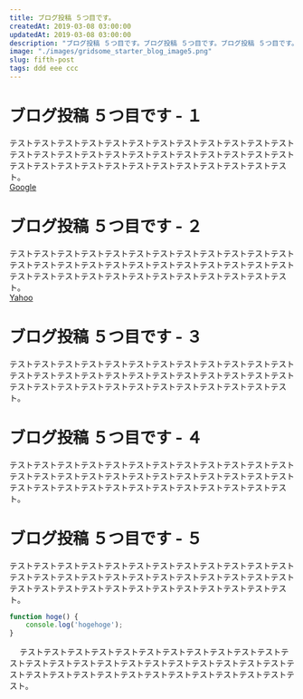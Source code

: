 ```yaml
---
title: ブログ投稿 ５つ目です。
createdAt: 2019-03-08 03:00:00
updatedAt: 2019-03-08 03:00:00
description: "ブログ投稿 ５つ目です。ブログ投稿 ５つ目です。ブログ投稿 ５つ目です。ブログ投稿 ５つ目です。ブログ投稿 ５つ目です。ブログ投稿 ５つ目です。"
image: "./images/gridsome_starter_blog_image5.png"
slug: fifth-post
tags: ddd eee ccc
---
```


# ブログ投稿 ５つ目です - １
テストテストテストテストテストテストテストテストテストテストテストテストテストテストテストテストテストテストテストテストテストテストテストテストテストテストテストテストテストテストテストテストテストテストテストテスト。  
[Google](https://www.google.co.jp/)
  
# ブログ投稿 ５つ目です - ２
テストテストテストテストテストテストテストテストテストテストテストテストテストテストテストテストテストテストテストテストテストテストテストテストテストテストテストテストテストテストテストテストテストテストテストテスト。  
[Yahoo](https://www.yahoo.co.jp/)

# ブログ投稿 ５つ目です - ３
テストテストテストテストテストテストテストテストテストテストテストテストテストテストテストテストテストテストテストテストテストテストテストテストテストテストテストテストテストテストテストテストテストテストテストテスト。  

# ブログ投稿 ５つ目です - ４
テストテストテストテストテストテストテストテストテストテストテストテストテストテストテストテストテストテストテストテストテストテストテストテストテストテストテストテストテストテストテストテストテストテストテストテスト。  

# ブログ投稿 ５つ目です - ５
テストテストテストテストテストテストテストテストテストテストテストテストテストテストテストテストテストテストテストテストテストテストテストテストテストテストテストテストテストテストテストテストテストテストテストテスト。  


```javascript
function hoge() {
    console.log('hogehoge');
}
```
 　
テストテストテストテストテストテストテストテストテストテストテストテストテストテストテストテストテストテストテストテストテストテストテストテストテストテストテストテストテストテストテストテストテストテストテストテスト。  
